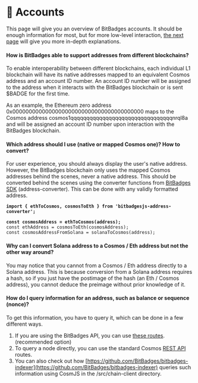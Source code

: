 # 👤 Accounts

This page will give you an overview of BitBadges accounts. It should be enough information for most, but for more low-level interaction, [the next page](accounts-technical.md) will give you more in-depth explanations.&#x20;

#### **How is BitBadges able to support addresses from different blockchains?**

To enable interoperability between different blockchains, each individual L1 blockchain will have its native addresses mapped to an equivalent Cosmos address and an account ID number. An account ID number will be assigned to the address when it interacts with the BitBadges blockchain or is sent $BADGE for the first time.&#x20;

As an example, the Ethereum zero address 0x0000000000000000000000000000000000000000 maps to the Cosmos address cosmos1qqqqqqqqqqqqqqqqqqqqqqqqqqqqqqqqnrql8a and will be assigned an account ID number upon interaction with the BitBadges blockchain.

#### **Which address should I use (native or mapped Cosmos one)? How to convert?**

For user experience, you should always display the user's native address. However, the BitBadges blockchain only uses the mapped Cosmos addresses behind the scenes, never a native address. This should be converted behind the scenes using the converter functions from [BitBadges SDK](../bitbadges-sdk/) (address-converter). This can be done with any validly formatted address.

<pre class="language-typescript"><code class="lang-typescript"><strong>import { ethToCosmos, cosmosToEth } from 'bitbadgesjs-address-converter';
</strong><strong>
</strong><strong>const cosmosAddress = ethToCosmos(address);
</strong>const ethAddress = cosmosToEth(cosmosAddress);
const cosmosAddressFromSolana = solanaToCosmos(address);
</code></pre>

#### Why can I convert Solana address to a  Cosmos / Eth address but not the other way around?

You may notice that you cannot from a Cosmos / Eth address directly to a Solana address. This is because conversion from a Solana address requires a hash, so if you just have the postimage of the hash (an Eth / Cosmos address), you cannot deduce the preimage without prior knowledge of it.

#### **How do I query information for an address, such as balance or sequence (nonce)?**

To get this information, you have to query it, which can be done in a few different ways.

1. If you are using the BitBadges API, you can use [these routes](../../overview/use-cases.md). (recommended option)
2. To query a node directly, you can use the standard Cosmos [REST API ](https://docs.cosmos.network/v0.46/run-node/interact-node.html)routes.
3. You can also check out how [https://github.com/BitBadges/bitbadges-indexer](https://github.com/BitBadges/bitbadges-indexer) queries such information using CosmJS in the /src/chain-client directory.&#x20;
